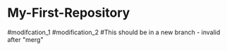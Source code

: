 # My-First-Repository
#modifcation_1
#modification_2
#This should be in a new branch - invalid after "merg"
